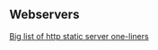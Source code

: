 
## Webservers

[Big list of http static server one-liners](https://gist.github.com/Jacke/7f24159fc62aff2c093c566d14da1099)